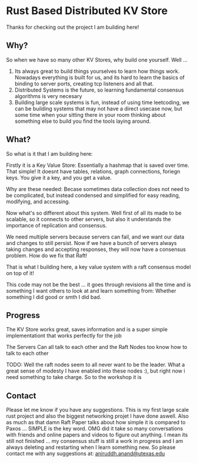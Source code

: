 # Rust Based Distributed KV Store
Thanks for checking out the project I am building here!
## Why?
So when we have so many other KV Stores, why build one yourself.
Well ...
1) Its always great to build things yourselves to learn how things work.
Nowadays everything is built for us, and its hard to learn the basics of binding
to server ports, creating tcp listeners and all that.
2) Distributed Systems is the future, so learning fundamental consensus
algorithms is very necesary
3) Building large scale systems is fun, instead of using time leetcoding, we can
be building systems that may not have a direct usecase now, but some time when
your sitting there in your room thinking about something else to build you find
the tools laying around.

## What?
So what is it that I am building here:

Firstly it is a Key Value Store: Essentially a hashmap that is saved over time. 
That simple! 
It doesnt have tables, relations, graph connections, foriegn keys.
You give it a key, and you get a value.

Why are these needed: Becase sometimes data collection does not need to be
complicated, but instead condensed and simplified for easy reading, modifying,
and accessing.

Now what's so different about this system. Well first of all its made to be
scalable, so it connects to other servers, but also it understands the
importance of replication and consensus.

We need multiple servers because servers can fail, and we want our data and
changes to still persist. Now if we have a bunch of servers always taking
changes and accepting responses, they will now have a consensus problem. How do
we fix that Raft!

That is what I building here, a key value system with a raft consensus model on
top of it!

This code may not be the best ... it goes through revisions all the time and is
something I want others to look at and learn something from: Whether something I
did good or smth I did bad.

## Progress

The KV Store works great, saves information and is a super simple
implementationt that works perfectly for the job

The Servers Can all talk to each other and the Raft Nodes too know how to talk
to each other

TODO: Well the raft nodes seem to all never want to be the leader. What a great
sense of modesty I have enabled into these nodes :), but right now i need
something to take charge. So to the workshop it is

## Contact
Please let me know if you have any suggestions. This is my first large scale
rust project and also the biggest networking projet I have done aswell. Also as
much as that damn Raft Paper talks about how simple it is compared to Paxos ...
SIMPLE is the key word. OMG did it take so many conversations with friends and
online papers and videos to figure out anything. I mean its still not finished
... my consensus stuff is still a work in progress and I am always deleting and
restarting when I learn something new. So please contact me with any
suggestions at:
aniruddh.anand@utexas.edu
